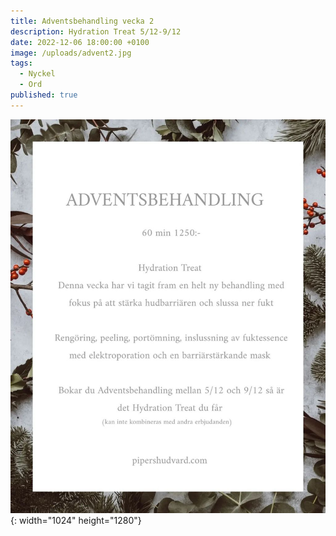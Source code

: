 ```yaml
---
title: Adventsbehandling vecka 2
description: Hydration Treat 5/12-9/12
date: 2022-12-06 18:00:00 +0100
image: /uploads/advent2.jpg
tags:
  - Nyckel
  - Ord
published: true
---
```

![](/uploads/advent22.jpg){: width="1024" height="1280"}